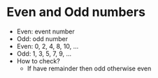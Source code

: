 # Even and Odd numbers

- Even: event number
- Odd: odd number
- Even: 0, 2, 4, 8, 10, ...
- Odd: 1, 3, 5, 7, 9, ...
- How to check?
  - If have remainder then odd otherwise even
